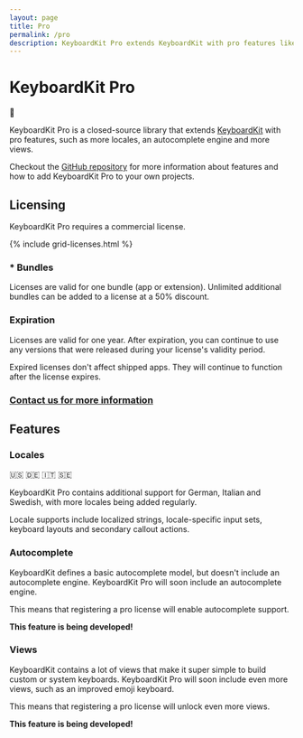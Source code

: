 ```yaml
---
layout: page
title: Pro
permalink: /pro
description: KeyboardKit Pro extends KeyboardKit with pro features like more locales, autocomplete, more views etc.
---
```


# KeyboardKit Pro


<span class="emoji-h1">👑</span>


KeyboardKit Pro is a closed-source library that extends [KeyboardKit](/open-source) with pro features, such as more locales, an autocomplete engine and more views.

Checkout the [GitHub repository]({{site.github_repo_pro}}) for more information about features and how to add KeyboardKit Pro to your own projects.


## Licensing

KeyboardKit Pro requires a commercial license.

{% include grid-licenses.html %}

### * Bundles

Licenses are valid for one bundle (app or extension). Unlimited additional bundles can be added to a license at a 50% discount.

### Expiration

Licenses are valid for one year. After expiration, you can continue to use any versions that were released during your license's validity period.

Expired licenses don't affect shipped apps. They will continue to function after the license expires.

### [Contact us for more information](mailto:{{site.email}})



## Features

### Locales

🇺🇸 🇩🇪 🇮🇹 🇸🇪

KeyboardKit Pro contains additional support for German, Italian and Swedish, with more locales being added regularly. 

Locale supports include localized strings, locale-specific input sets, keyboard layouts and secondary callout actions.


### Autocomplete

KeyboardKit defines a basic autocomplete model, but doesn't include an autocomplete engine. KeyboardKit Pro will soon include an autocomplete engine. 

This means that registering a pro license will enable autocomplete support.

**This feature is being developed!**


### Views

KeyboardKit contains a lot of views that make it super simple to build custom or system keyboards. KeyboardKit Pro will soon include even more views, such as an improved emoji keyboard.

This means that registering a pro license will unlock even more views.

**This feature is being developed!**